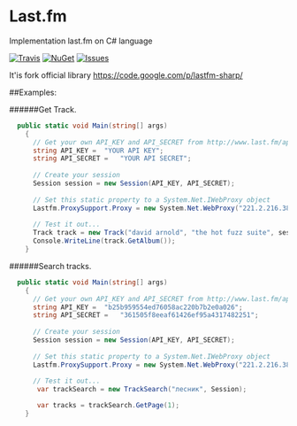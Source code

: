 # Last.fm
Implementation last.fm on C# language

[![Travis](https://api.travis-ci.org/avatar29A/Last.fm.svg)](https://travis-ci.org/avatar29A/Last.fm)
[![NuGet](https://img.shields.io/nuget/dt/Hqub.Last.fm.svg)](https://www.nuget.org/packages/Hqub.Last.fm/1.0.0)
[![Issues](https://img.shields.io/github/issues/avatar29A/lastfm.svg)](https://github.com/avatar29A/Last.fm/issues)

It'is fork official library https://code.google.com/p/lastfm-sharp/

##Examples:

######Get Track.

```c#
  public static void Main(string[] args)
    {
      // Get your own API_KEY and API_SECRET from http://www.last.fm/api/account
      string API_KEY =  "YOUR API KEY";
      string API_SECRET =   "YOUR API SECRET";
      
      // Create your session
      Session session = new Session(API_KEY, API_SECRET);
      
      // Set this static property to a System.Net.IWebProxy object
      Lastfm.ProxySupport.Proxy = new System.Net.WebProxy("221.2.216.38", 8080);
      
      // Test it out...
      Track track = new Track("david arnold", "the hot fuzz suite", session);
      Console.WriteLine(track.GetAlbum());
    }
```

######Search tracks.

```c#
  public static void Main(string[] args)
    {
      // Get your own API_KEY and API_SECRET from http://www.last.fm/api/account
      string API_KEY =  "b25b959554ed76058ac220b7b2e0a026";
      string API_SECRET =   "361505f8eeaf61426ef95a4317482251";
      
      // Create your session
      Session session = new Session(API_KEY, API_SECRET);
      
      // Set this static property to a System.Net.IWebProxy object
      Lastfm.ProxySupport.Proxy = new System.Net.WebProxy("221.2.216.38", 8080);
      
      // Test it out...
       var trackSearch = new TrackSearch("лесник", Session);

       var tracks = trackSearch.GetPage(1);
    }
```
